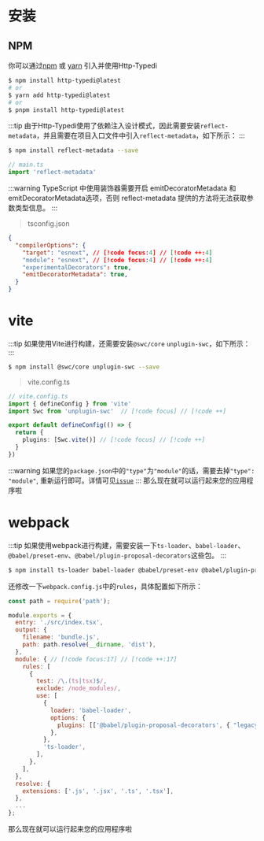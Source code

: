 # 安装

## NPM

你可以通过[npm](https://github.com/fkc-alt/http-typedi/blob/main/LICENSE) 或 [yarn](https://github.com/fkc-alt/http-typedi) 引入并使用Http-Typedi

```sh
$ npm install http-typedi@latest
# or
$ yarn add http-typedi@latest
# or
$ pnpm install http-typedi@latest
```

:::tip 
由于Http-Typedi使用了依赖注入设计模式，因此需要安装`reflect-metadata`，并且需要在项目入口文件中引入`reflect-metadata`，如下所示：
:::

```sh
$ npm install reflect-metadata --save
```

```ts
// main.ts
import 'reflect-metadata'
```
:::warning 
TypeScript 中使用装饰器需要开启 emitDecoratorMetadata 和 emitDecoratorMetadata选项，否则 reflect-metadata 提供的方法将无法获取参数类型信息。
:::
> tsconfig.json
```json
{
  "compilerOptions": {
    "target": "esnext", // [!code focus:4] // [!code ++:4]
    "module": "esnext", // [!code focus:4] // [!code ++:4]
    "experimentalDecorators": true,
    "emitDecoratorMetadata": true,
  }
}
```

# vite
:::tip
 如果使用Vite进行构建，还需要安装`@swc/core` `unplugin-swc`，如下所示：
:::

```sh
$ npm install @swc/core unplugin-swc --save
```

> vite.config.ts
```ts
// vite.config.ts
import { defineConfig } from 'vite'
import Swc from 'unplugin-swc'  // [!code focus] // [!code ++]

export default defineConfig(() => {
  return {
    plugins: [Swc.vite()] // [!code focus] // [!code ++]
  }
})
```

:::warning
如果您的`package.json`中的`"type"`为`"module"`的话，需要去掉`"type": "module"`, 重新运行即可。详情可见[`issue`](https://github.com/fkc-alt/http-typedi/issues/2)
:::
那么现在就可以运行起来您的应用程序啦

# webpack
:::tip
 如果使用webpack进行构建，需要安装一下`ts-loader`、`babel-loader`、`@babel/preset-env`、`@babel/plugin-proposal-decorators`这些包。
:::

```sh
$ npm install ts-loader babel-loader @babel/preset-env @babel/plugin-proposal-decorators --save-dev
```

还修改一下`webpack.config.js`中的`rules`，具体配置如下所示：


```javascript
const path = require('path');

module.exports = {
  entry: './src/index.tsx',
  output: {
    filename: 'bundle.js',
    path: path.resolve(__dirname, 'dist'),
  },
  module: { // [!code focus:17] // [!code ++:17]
    rules: [
      {
        test: /\.(ts|tsx)$/,
        exclude: /node_modules/,
        use: [
          {
            loader: 'babel-loader',
            options: {
              plugins: [['@babel/plugin-proposal-decorators', { "legacy": true }]],
            },
          },
          'ts-loader',
        ],
      },
    ],
  },
  resolve: {
    extensions: ['.js', '.jsx', '.ts', '.tsx'],
  },
  ...
};
```
那么现在就可以运行起来您的应用程序啦

